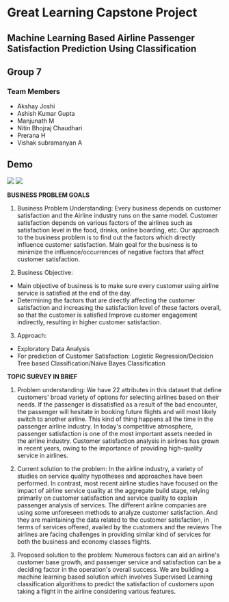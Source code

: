 <h1><b>Great Learning Capstone Project</b></h1>

<h2>Machine Learning Based Airline Passenger Satisfaction Prediction Using Classification</h2>

<h2>Group 7</h2>
<h3>Team Members</h3>
<ul>
<li>Akshay Joshi</li>
<li>Ashish Kumar Gupta</li>
<li>Manjunath M</li>
<li>Nitin Bhojraj Chaudhari</li>
<li>Prerana H</li>
<li>Vishak subramanyan A</li>
</ul>

<h2>Demo</h2>
<img src="/images/img1.jpg">
<img src="/images/img2.jpg">

<b>BUSINESS PROBLEM GOALS</b>
1. Business Problem Understanding:
Every business depends on customer satisfaction and the Airline industry runs on the same 
model. Customer satisfaction depends on various factors of the airlines such as satisfaction 
level in the food, drinks, online boarding, etc. Our approach to the business problem is to find 
out the factors which directly influence customer satisfaction. Main goal for the business is to 
minimize the influence/occurrences of negative factors that affect customer satisfaction.

2. Business Objective:
<ul>
<li>Main objective of business is to make sure every customer using airline service is 
satisfied at the end of the day.</li>
<li>Determining the factors that are directly affecting the customer satisfaction and 
increasing the satisfaction level of these factors overall, so that the customer is satisfied 
Improve customer engagement indirectly, resulting in higher customer satisfaction.</li>
</ul>

3. Approach:
<ul>
<li>Exploratory Data Analysis</li>
<li>For prediction of Customer Satisfaction: Logistic Regression/Decision Tree based 
Classification/Naïve Bayes Classification</li>
</ul>

<b>TOPIC SURVEY IN BRIEF</b>
1. Problem understanding:
We have 22 attributes in this dataset that define customers' broad variety of options for selecting 
airlines based on their needs. If the passenger is dissatisfied as a result of the bad encounter, the 
passenger will hesitate in booking future flights and will most likely switch to another airline. 
This kind of thing happens all the time in the passenger airline industry. In today's competitive 
atmosphere, passenger satisfaction is one of the most important assets needed in the airline 
industry. Customer satisfaction analysis in airlines has grown in recent years, owing to the 
importance of providing high-quality service in airlines.

2. Current solution to the problem:
In the airline industry, a variety of studies on service quality hypotheses and approaches have 
been performed. In contrast, most recent airline studies have focused on the impact of airline 
service quality at the aggregate build stage, relying primarily on customer satisfaction and service 
quality to explain passenger analysis of services. The different airline companies are using some 
unforeseen methods to analyze customer satisfaction. And they are maintaining the data related to 
the customer satisfaction, in terms of services offered, availed by the customers and the reviews
The airlines are facing challenges in providing similar kind of services for both the business and 
economy classes flights.

3. Proposed solution to the problem: 
Numerous factors can aid an airline's customer base growth, and passenger service and 
satisfaction can be a deciding factor in the operation's overall success. We are building a machine 
learning based solution which involves Supervised Learning classification algorithms to predict 
the satisfaction of customers upon taking a flight in the airline considering various features.